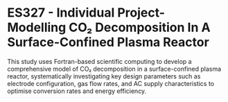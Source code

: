 # ES327 - Individual Project- Modelling CO₂ Decomposition In A Surface-Confined Plasma Reactor
This study uses Fortran-based scientific computing to develop a comprehensive model of CO₂ decomposition in a surface-confined plasma reactor, systematically investigating key design parameters such as electrode configuration, gas flow rates, and AC supply characteristics to optimise conversion rates and energy efficiency.
